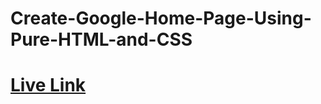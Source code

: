 # Create-Google-Home-Page-Using-Pure-HTML-and-CSS

# [Live Link](https://648047c61eadaf49d191d5f0--capable-taffy-c9c055.netlify.app/)
